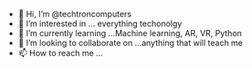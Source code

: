 - 👋 Hi, I’m @techtroncomputers
- 👀 I’m interested in ... everything techonolgy
- 🌱 I’m currently learning ...Machine learning, AR, VR, Python
- 💞️ I’m looking to collaborate on ...anything that will teach me
- 📫 How to reach me ...

<!---
techtroncomputers/techtroncomputers is a ✨ special ✨ repository because its `README.md` (this file) appears on your GitHub profile.
You can click the Preview link to take a look at your changes.
--->
